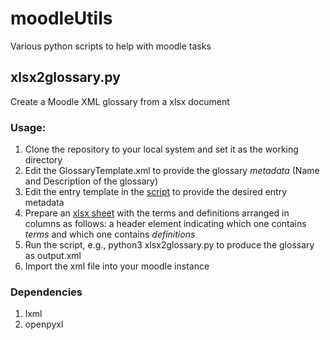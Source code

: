 # moodleUtils

Various python scripts to help with moodle tasks

## xlsx2glossary.py

Create a Moodle XML glossary from a xlsx document

### Usage:

1. Clone the repository to your local system and set it as the working directory
2. Edit the GlossaryTemplate.xml to provide the glossary *metadata* (Name and Description of the glossary)
3. Edit the entry template in the [script](xlsx2glossary.py) to provide the desired entry metadata
4. Prepare an [xlsx sheet](terms.xlsx) with the terms and definitions arranged in columns as follows: a header element
   indicating which one contains *terms* and which one contains *definitions*
5. Run the script, e.g., python3 xlsx2glossary.py to produce the glossary as output.xml
6. Import the xml file into your moodle instance

### Dependencies

1. lxml
2. openpyxl